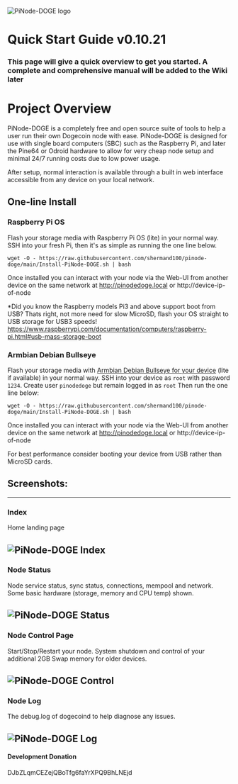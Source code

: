 ![PiNode-DOGE logo](https://github.com/shermand100/pinode-doge/blob/main/Images/pinode-doge-banner.png)

# Quick Start Guide v0.10.21

### This page will give a quick overview to get you started. A complete and comprehensive manual will be added to the Wiki later

# Project Overview

PiNode-DOGE is a completely free and open source suite of tools to help a user run their own Dogecoin node with ease. PiNode-DOGE is designed for use with single board computers (SBC) such as the Raspberry Pi, and later the Pine64 or Odroid hardware to allow for very cheap node setup and minimal 24/7 running costs due to low power usage.

After setup, normal interaction is available through a built in web interface accessible from any device on your local network.

## One-line Install
### Raspberry Pi OS
Flash your storage media with Raspberry Pi OS (lite) in your normal way. SSH into your fresh Pi, then it's as simple as running the one line below.

`wget -O - https://raw.githubusercontent.com/shermand100/pinode-doge/main/Install-PiNode-DOGE.sh | bash`

Once installed you can interact with your node via the Web-UI from another device on the same network at http://pinodedoge.local or http://device-ip-of-node

*Did you know the Raspberry models Pi3 and above support boot from USB? Thats right, not more need for slow MicroSD, flash your OS straight to USB storage for USB3 speeds!
https://www.raspberrypi.com/documentation/computers/raspberry-pi.html#usb-mass-storage-boot

### Armbian Debian Bullseye
Flash your storage media with [Armbian Debian Bullseye for your device](https://www.armbian.com/download/) (lite if available) in your normal way. SSH into your device as `root` with password `1234`. Create user `pinodedoge` but remain logged in as `root` Then run the one line below:

`wget -O - https://raw.githubusercontent.com/shermand100/pinode-doge/main/Install-PiNode-DOGE.sh | bash`

Once installed you can interact with your node via the Web-UI from another device on the same network at http://pinodedoge.local or http://device-ip-of-node

For best performance consider booting your device from USB rather than MicroSD cards.

## Screenshots:
---
### Index

Home landing page

![PiNode-DOGE Index](https://github.com/shermand100/pinode-doge/blob/main/Images/screenshots/index.png)
---
### Node Status

Node service status, sync status, connections, mempool and network. Some basic hardware (storage, memory and CPU temp) shown.

![PiNode-DOGE Status](https://github.com/shermand100/pinode-doge/blob/main/Images/screenshots/nodeStatus.png)
---
### Node Control Page

Start/Stop/Restart your node. System shutdown and control of your additional 2GB Swap memory for older devices.

![PiNode-DOGE Control](https://github.com/shermand100/pinode-doge/blob/main/Images/screenshots/nodeControl.png)
---
### Node Log

The debug.log of dogecoind to help diagnose any issues.

![PiNode-DOGE Log](https://github.com/shermand100/pinode-doge/blob/main/Images/screenshots/log.png)
---
#### Development Donation
DJbZLqmCEZejQBoTfg6faYrXPQ9BhLNEjd

